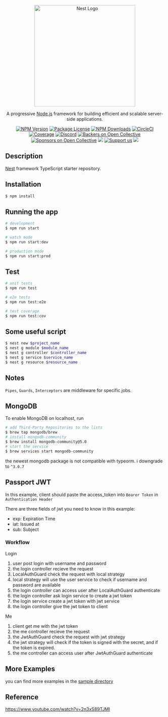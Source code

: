 <p align="center">
  <a href="http://nestjs.com/" target="blank"><img src="https://nestjs.com/img/logo_text.svg" width="320" alt="Nest Logo" /></a>
</p>

[circleci-image]: https://img.shields.io/circleci/build/github/nestjs/nest/master?token=abc123def456
[circleci-url]: https://circleci.com/gh/nestjs/nest

  <p align="center">A progressive <a href="http://nodejs.org" target="_blank">Node.js</a> framework for building efficient and scalable server-side applications.</p>
    <p align="center">
<a href="https://www.npmjs.com/~nestjscore" target="_blank"><img src="https://img.shields.io/npm/v/@nestjs/core.svg" alt="NPM Version" /></a>
<a href="https://www.npmjs.com/~nestjscore" target="_blank"><img src="https://img.shields.io/npm/l/@nestjs/core.svg" alt="Package License" /></a>
<a href="https://www.npmjs.com/~nestjscore" target="_blank"><img src="https://img.shields.io/npm/dm/@nestjs/common.svg" alt="NPM Downloads" /></a>
<a href="https://circleci.com/gh/nestjs/nest" target="_blank"><img src="https://img.shields.io/circleci/build/github/nestjs/nest/master" alt="CircleCI" /></a>
<a href="https://coveralls.io/github/nestjs/nest?branch=master" target="_blank"><img src="https://coveralls.io/repos/github/nestjs/nest/badge.svg?branch=master#9" alt="Coverage" /></a>
<a href="https://discord.gg/G7Qnnhy" target="_blank"><img src="https://img.shields.io/badge/discord-online-brightgreen.svg" alt="Discord"/></a>
<a href="https://opencollective.com/nest#backer" target="_blank"><img src="https://opencollective.com/nest/backers/badge.svg" alt="Backers on Open Collective" /></a>
<a href="https://opencollective.com/nest#sponsor" target="_blank"><img src="https://opencollective.com/nest/sponsors/badge.svg" alt="Sponsors on Open Collective" /></a>
  <a href="https://paypal.me/kamilmysliwiec" target="_blank"><img src="https://img.shields.io/badge/Donate-PayPal-ff3f59.svg"/></a>
    <a href="https://opencollective.com/nest#sponsor"  target="_blank"><img src="https://img.shields.io/badge/Support%20us-Open%20Collective-41B883.svg" alt="Support us"></a>
  <a href="https://twitter.com/nestframework" target="_blank"><img src="https://img.shields.io/twitter/follow/nestframework.svg?style=social&label=Follow"></a>
</p>
  <!--[![Backers on Open Collective](https://opencollective.com/nest/backers/badge.svg)](https://opencollective.com/nest#backer)
  [![Sponsors on Open Collective](https://opencollective.com/nest/sponsors/badge.svg)](https://opencollective.com/nest#sponsor)-->

## Description

[Nest](https://github.com/nestjs/nest) framework TypeScript starter repository.

## Installation

```bash
$ npm install
```

## Running the app

```bash
# development
$ npm run start

# watch mode
$ npm run start:dev

# production mode
$ npm run start:prod
```

## Test

```bash
# unit tests
$ npm run test

# e2e tests
$ npm run test:e2e

# test coverage
$ npm run test:cov
```

## Some useful script

```bash
$ nest new $project_name
$ nest g module $module_name
$ nest g controller $controller_name
$ nest g service $service_name
$ nest g resource $resource_name
```

## Notes

`Pipes`, `Guards`, `Interceptors` are middleware for specific jobs.

## MongoDB

To enable MongoDB on localhost, run

```bash
# add Third-Party Repositories to the lists
$ brew tap mongodb/brew
# install mongodb-community
$ brew install mongodb-community@5.0
# start the service
$ brew services start mongodb-community
```

the newest mongodb package is not compatible with typeorm.
i downgrade to `^3.0.7`

## Passport JWT

In this example, client should paste the access_token into `Bearer Token` in `Authentication Header`

There are three fields of jwt you need to know in this example:

- exp: Expiration Time
- iat: Issued at
- sub: Subject

### Workflow

Login

1. user post login with username and password
2. the login controller recieve the request
3. LocalAuthGuard check the request with local strategy
4. local strategy will use the user service to check if username and password are available
5. the login controller can access user after LocalAuthGuard authenticate
6. the login controller ask login service to create a jwt token
7. the login service create a jwt token with jwt service
8. the login controller give the jwt token to client

Me

1. client get me with the jwt token
2. the me controller recieve the request
3. the JwtAuthGuard check the request with jwt strategy
4. the jwt strategy will check if the token is signed with the secret, and if the token is expired.
5. the me controller can access user after JwtAuthGuard authenticate

## More Examples

you can find more examples in the [sample directory](https://github.com/nestjs/nest/tree/master/sample)

## Reference

https://www.youtube.com/watch?v=2n3xS89TJMI
